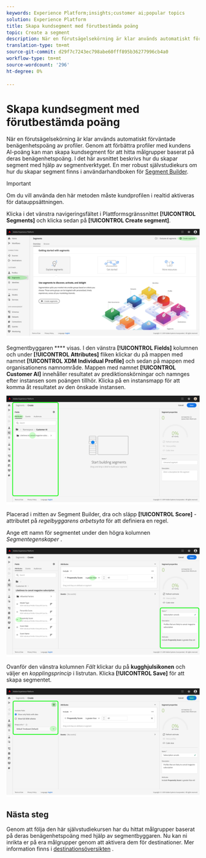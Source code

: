 ```yaml
---
keywords: Experience Platform;insights;customer ai;popular topics
solution: Experience Platform
title: Skapa kundsegment med förutbestämda poäng
topic: Create a segment
description: När en förutsägelsekörning är klar används automatiskt förväntade benägenhetspoäng av profiler. Genom att förbättra profiler med kundens AI-poäng kan man skapa kundsegment för att hitta målgrupper baserat på deras benägenhetspoäng. I det här avsnittet beskrivs hur du skapar segment med hjälp av segmentverktyget.
translation-type: tm+mt
source-git-commit: d29f7c7243ec798abe60fff895b36277996cb4a0
workflow-type: tm+mt
source-wordcount: '296'
ht-degree: 0%

---
```



# Skapa kundsegment med förutbestämda poäng

När en förutsägelsekörning är klar används automatiskt förväntade benägenhetspoäng av profiler. Genom att förbättra profiler med kundens AI-poäng kan man skapa kundsegment för att hitta målgrupper baserat på deras benägenhetspoäng. I det här avsnittet beskrivs hur du skapar segment med hjälp av segmentverktyget. En mer robust självstudiekurs om hur du skapar segment finns i användarhandboken för [Segment Builder](../../../segmentation/ui/segment-builder.md).

>[!IMPORTANT]
>
>Om du vill använda den här metoden måste kundprofilen i realtid aktiveras för datauppsättningen.

Klicka i det vänstra navigeringsfältet i Plattformsgränssnittet **[!UICONTROL Segments]** och klicka sedan på **[!UICONTROL Create segment]**.

![](../images/user-guide/segments.png)

Segmentbyggaren **** visas. I den vänstra **[!UICONTROL Fields]** kolumnen och under **[!UICONTROL Attributes]** fliken klickar du på mappen med namnet **[!UICONTROL XDM Individual Profile]** och sedan på mappen med organisationens namnområde. Mappen med namnet **[!UICONTROL Customer AI]** innehåller resultatet av prediktionskörningar och namnges efter instansen som poängen tillhör. Klicka på en instansmapp för att komma åt resultatet av den önskade instansen.

![](../images/user-guide/results.png)

Placerad i mitten av Segment Builder, dra och släpp **[!UICONTROL Score]** -attributet på *regelbyggarens arbetsyta* för att definiera en regel.

Ange ett namn för segmentet under den högra kolumnen *Segmentegenskaper* .

![](../images/user-guide/properties.png)

Ovanför den vänstra kolumnen *Fält* klickar du på **kugghjulsikonen** och väljer en *kopplingsprincip* i listrutan. Klicka **[!UICONTROL Save]** för att skapa segmentet.

![](../images/user-guide/merge_policy.png)

## Nästa steg

Genom att följa den här självstudiekursen har du hittat målgrupper baserat på deras benägenhetspoäng med hjälp av segmentbyggaren. Nu kan ni inrikta er på era målgrupper genom att aktivera dem för destinationer. Mer information finns i [destinationsöversikten](../../../destinations/home.md) .
